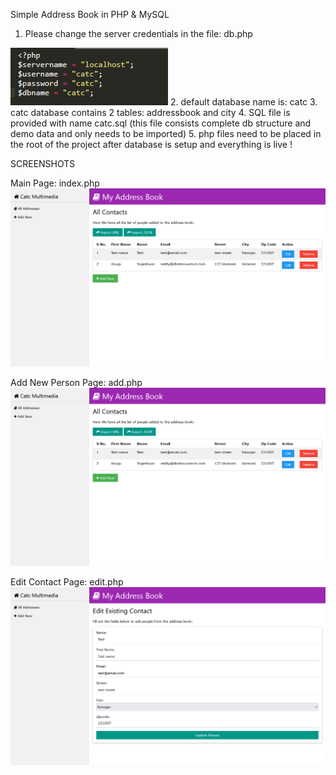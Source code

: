 Simple Address Book in PHP & MySQL

1.	Please change the server credentials in the file: db.php
 <img src="docs/code.png">
2.	default database name is: catc
3.	catc database contains 2 tables: addressbook and city
4.	SQL file is provided with name catc.sql  (this file consists complete db structure and demo data and only needs to be imported)
5.	php files need to be placed in the root of the project after database is setup and everything is live !


SCREENSHOTS
 
Main Page: index.php
<img src="docs/1.png">

Add New Person Page: add.php
<img src="docs/2.png">
 
Edit Contact Page: edit.php
<img src="docs/3.png">

